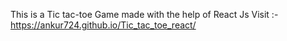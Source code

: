 This is a Tic tac-toe Game made with the help of React Js
Visit :- https://ankur724.github.io/Tic_tac_toe_react/
